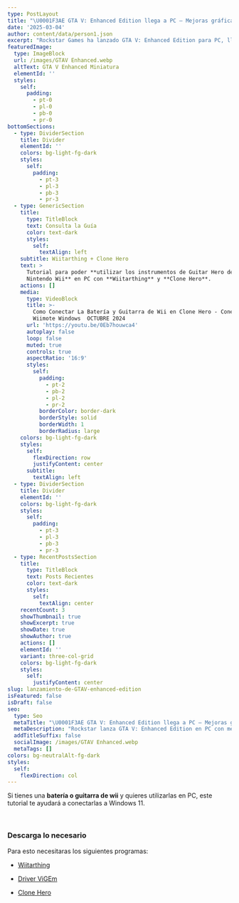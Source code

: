 ```yaml
---
type: PostLayout
title: "\U0001F3AE GTA V: Enhanced Edition llega a PC – Mejoras gráficas, rendimiento y más \U0001F680"
date: '2025-03-04'
author: content/data/person1.json
excerpt: "Rockstar Games ha lanzado GTA V: Enhanced Edition para PC, llevando mejoras gráficas, soporte para DLSS 3 y trazado de rayos. Descubre todas las novedades y cómo esta actualización gratuita mejora la experiencia en Los Santos. \U0001F525"
featuredImage:
  type: ImageBlock
  url: /images/GTAV Enhanced.webp
  altText: GTA V Enhanced Miniatura
  elementId: ''
  styles:
    self:
      padding:
        - pt-0
        - pl-0
        - pb-0
        - pr-0
bottomSections:
  - type: DividerSection
    title: Divider
    elementId: ''
    colors: bg-light-fg-dark
    styles:
      self:
        padding:
          - pt-3
          - pl-3
          - pb-3
          - pr-3
  - type: GenericSection
    title:
      type: TitleBlock
      text: Consulta la Guía
      color: text-dark
      styles:
        self:
          textAlign: left
    subtitle: Wiitarthing + Clone Hero
    text: >
      Tutorial para poder **utilizar los instrumentos de Guitar Hero de la
      Nintendo Wii** en PC con **Wiitarthing** y **Clone Hero**.
    actions: []
    media:
      type: VideoBlock
      title: >-
        Como Conectar La Batería y Guitarra de Wii en Clone Hero - Conectar
        Wiimote Windows  OCTUBRE 2024
      url: 'https://youtu.be/0Eb7houwca4'
      autoplay: false
      loop: false
      muted: true
      controls: true
      aspectRatio: '16:9'
      styles:
        self:
          padding:
            - pt-2
            - pb-2
            - pl-2
            - pr-2
          borderColor: border-dark
          borderStyle: solid
          borderWidth: 1
          borderRadius: large
    colors: bg-light-fg-dark
    styles:
      self:
        flexDirection: row
        justifyContent: center
      subtitle:
        textAlign: left
  - type: DividerSection
    title: Divider
    elementId: ''
    colors: bg-light-fg-dark
    styles:
      self:
        padding:
          - pt-3
          - pl-3
          - pb-3
          - pr-3
  - type: RecentPostsSection
    title:
      type: TitleBlock
      text: Posts Recientes
      color: text-dark
      styles:
        self:
          textAlign: center
    recentCount: 3
    showThumbnail: true
    showExcerpt: true
    showDate: true
    showAuthor: true
    actions: []
    elementId: ''
    variant: three-col-grid
    colors: bg-light-fg-dark
    styles:
      self:
        justifyContent: center
slug: lanzamiento-de-GTAV-enhanced-edition
isFeatured: false
isDraft: false
seo:
  type: Seo
  metaTitle: "\U0001F3AE GTA V: Enhanced Edition llega a PC – Mejoras gráficas, rendimiento y más \U0001F680"
  metaDescription: "Rockstar lanza GTA V: Enhanced Edition en PC con mejoras gráficas, trazado de rayos, DLSS 3 y más. Descubre todas las novedades y cómo optimizar tu experiencia en Los Santos. \U0001F680\U0001F525"
  addTitleSuffix: false
  socialImage: /images/GTAV Enhanced.webp
  metaTags: []
colors: bg-neutralAlt-fg-dark
styles:
  self:
    flexDirection: col
---
```

Si tienes una **batería o guitarra de wii** y quieres utilizarlas en PC, este tutorial te ayudará a conectarlas a Windows 11.

<br>

### Descarga lo necesario

Para esto necesitaras los siguientes programas:

*   [Wiitarthing](https://github.com/TheNathannator/WiitarThing/releases/tag/v2.7.0.5)

*   [Driver ViGEm](https://github.com/ViGEm/ViGEmBus/releases)

*   [Clone Hero](https://clonehero.net/releases/)

